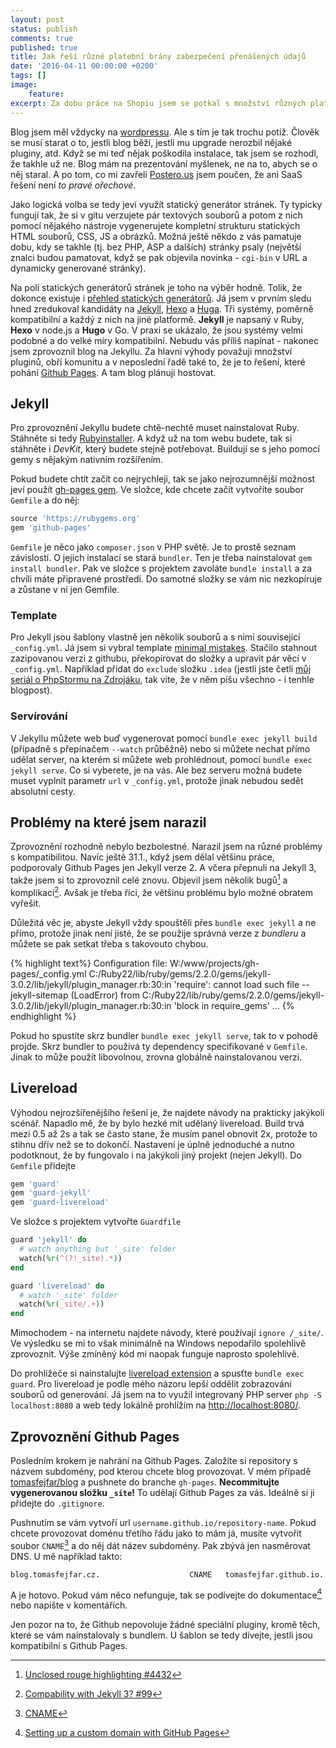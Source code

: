 ```yaml
---
layout: post
status: publish
comments: true
published: true
title: Jak řeší různé platební brány zabezpečení přenášených údajů
date: '2016-04-11 00:00:00 +0200'
tags: []
image:
    feature: 
excerpt: Za dobu práce na Shopiu jsem se potkal s množství různých platebních bran. Různé brány přistupují různě k tomu, jak zabezpečit přenášená data. Některé metody jsou lepší než jiné. 
---
```


Blog jsem měl vždycky na [wordpressu](http://www.wordpress.org). Ale s tím je tak trochu potíž. Člověk se musí starat o to, jestli blog běží, jestli mu upgrade nerozbil nějaké pluginy, atd. Když se mi teď nějak poškodila instalace, tak jsem se rozhodl, že takhle už ne. Blog mám na prezentování myšlenek, ne na to, abych se o něj staral. A po tom, co mi zavřeli [Postero.us](http://www.posterous.com/) jsem poučen, že ani SaaS řešení není *to pravé ořechové*.  

Jako logická volba se tedy jeví využít statický generátor stránek. Ty typicky fungují tak, že si v gitu verzujete pár textových souborů a potom z nich pomocí nějakého nástroje vygenerujete kompletní strukturu statických HTML souborů, CSS, JS a obrázků. Možná ještě někdo z vás pamatuje dobu, kdy se takhle (tj. bez PHP, ASP a dalších) stránky psaly (největší znalci budou pamatovat, když se pak objevila novinka - `cgi-bin` v URL a dynamicky generované stránky).  

Na poli statických generátorů stránek je toho na výběr hodně. Tolik, že dokonce existuje i [přehled statických generátorů](https://www.staticgen.com/). Já jsem v prvním sledu hned zredukoval kandidáty na [Jekyll](https://jekyllrb.com/), [Hexo](https://hexo.io/) a [Huga](http://gohugo.io/). Tři systémy, poměrně kompatibilní a každý z nich na jiné platformě. **Jekyll** je napsaný v Ruby, **Hexo** v node.js a **Hugo** v Go. V praxi se ukázalo, že jsou systémy velmi podobné a do velké míry kompatibilní. Nebudu vás příliš napínat - nakonec jsem zprovoznil blog na Jekyllu. Za hlavní výhody považuji množství pluginů, obří komunitu a v neposlední řadě také to, že je to řešení, které pohání [Github Pages](https://pages.github.com/). A tam blog plánuji hostovat. 
 
## Jekyll

Pro zprovoznění Jekyllu budete chtě-nechtě muset nainstalovat Ruby. Stáhněte si tedy [Rubyinstaller](http://rubyinstaller.org/). A když už na tom webu budete, tak si stáhněte i *DevKit*, který budete stejně potřebovat. Buildují se s jeho pomocí gemy s nějakým nativním rozšířením.  

Pokud budete chtít začít co nejrychleji, tak se jako nejrozumnější možnost jeví použít [gh-pages gem](https://rubygems.org/gems/github-pages/). Ve složce, kde chcete začít vytvoříte soubor `Gemfile` a do něj:

```ruby
source 'https://rubygems.org'
gem 'github-pages'
```

`Gemfile` je něco jako `composer.json` v PHP světě. Je to prostě seznam závislostí. O jejich instalací se stará `bundler`. Ten je třeba nainstalovat `gem install bundler`. Pak ve složce s projektem zavoláte `bundle install` a za chvíli máte připravené prostředí. Do samotné složky se vám nic nezkopíruje a zůstane v ní jen Gemfile. 

### Template

Pro Jekyll jsou šablony vlastně jen několik souborů a s nimi související `_config.yml`. Já jsem si vybral template [minimal mistakes](http://mmistakes.github.io/minimal-mistakes/). Stačilo stahnout zazipovanou verzi z githubu, překopírovat do složky a upravit pár věcí v `_config.yml`. Například přidat do `exclude` složku `.idea` (jestli jste četli [můj seriál o PhpStormu na Zdrojáku](https://www.zdrojak.cz/?s=Jak+b%C3%BDt+produktivn%C3%AD+v+PHPStormu&submit=Hledat), tak víte, že v něm píšu všechno - i tenhle blogpost).
  
### Servírování
 
V Jekyllu můžete web buď vygenerovat pomocí `bundle exec jekyll build` (případně s přepínačem `--watch` průběžně) nebo si můžete nechat přímo udělat server, na kterém si můžete web prohlédnout, pomocí `bundle exec jekyll serve`. Co si vyberete, je na vás. Ale bez serveru možná budete muset vyplnit parametr `url` v `_config.yml`, protože jinak nebudou sedět absolutní cesty. 

## Problémy na které jsem narazil

Zprovoznění rozhodně nebylo bezbolestné. Narazil jsem na různé problémy s kompatibilitou. Navíc ještě 31.1., když jsem dělal většinu práce, podporovaly Github Pages jen Jekyll verze 2. A včera přepnuli na Jekyll 3, takže jsem si to zprovoznil celé znovu. Objevil jsem několik bugů[^1] a komplikací[^2]. Avšak je třeba říci, že většinu problému bylo možné obratem vyřešit. 

Důležitá věc je, abyste Jekyll vždy spouštěli přes `bundle exec jekyll` a ne přímo, protože jinak není jisté, že se použije správná verze z *bundleru* a můžete se pak setkat třeba s takovouto chybou.  

{% highlight text%}
Configuration file: W:/www/projects/gh-pages/_config.yml
C:/Ruby22/lib/ruby/gems/2.2.0/gems/jekyll-3.0.2/lib/jekyll/plugin_manager.rb:30:in 'require': cannot load such file -- jekyll-sitemap (LoadError)
        from C:/Ruby22/lib/ruby/gems/2.2.0/gems/jekyll-3.0.2/lib/jekyll/plugin_manager.rb:30:in 'block in require_gems'
        ...
{% endhighlight %}

Pokud ho spustíte skrz bundler `bundle exec jekyll serve`, tak to v pohodě projde. Skrz bundler to používá ty dependency specifikované v `Gemfile`. Jinak to může použít libovolnou, zrovna globálně nainstalovanou verzi.  

## Livereload

Výhodou nejrozšířenějšího řešení je, že najdete návody na prakticky jakýkoli scénář. Napadlo mě, že by bylo hezké mít udělaný livereload. Build trvá mezi 0.5 až 2s a tak se často stane, že musím panel obnovit 2x, protože to stihnu dřív než se to dokončí. Nastavení je úplně jednoduché a nutno podotknout, že by fungovalo i na jakýkoli jiný projekt (nejen Jekyll). Do `Gemfile` přidejte

```ruby
gem 'guard'
gem 'guard-jekyll'
gem 'guard-livereload'
```

Ve složce s projektem vytvořte `Guardfile`

```ruby
guard 'jekyll' do
  # watch anything but '_site' folder
  watch(%r(^(?!_site).*))
end

guard 'livereload' do
  # watch '_site' folder
  watch(%r(_site/.+))
end
```
  
Mimochodem - na internetu najdete návody, které používají `ignore /_site/`. Ve výsledku se mi to však minimálně na Windows nepodařilo spolehlivě zprovoznit. Výše zmíněný kód mi naopak funguje naprosto spolehlivě.

Do prohlížeče si nainstalujte [livereload extension](http://livereload.com/extensions/) a spusťte `bundle exec guard`. Pro livereload je podle mého názoru lepší oddělit zobrazování souborů od generování. Já jsem na to využil integrovaný PHP server `php -S localhost:8080` a web tedy lokálně prohlížím na [http://localhost:8080/](http://localhost:8080/).
  
## Zprovoznění Github Pages
  
Posledním krokem je nahrání na Github Pages. Založíte si repository s názvem subdomény, pod kterou chcete blog provozovat. V mém případě [tomasfejfar/blog](https://github.com/tomasfejfar/blog) a pushnete do branche `gh-pages`. **Necommitujte vygenerovanou složku `_site`!** To udělají Github Pages za vás. Ideálně si ji přidejte do `.gitignore`. 

Pushnutím se vám vytvoří url `username.github.io/repository-name`. Pokud chcete provozovat doménu třetího řádu jako to mám já, musíte vytvořit soubor `CNAME`[^4] a do něj dát název subdomény. Pak zbývá jen nasměrovat DNS. U mě například takto: 

```
blog.tomasfejfar.cz.                    CNAME	tomasfejfar.github.io.
```

A je hotovo. Pokud vám něco nefunguje, tak se podívejte do dokumentace[^3] nebo napište v komentářích. 

Jen pozor na to, že Github nepovoluje žádné speciální pluginy, kromě těch, které se vám nainstalovaly s bundlem. U šablon se tedy dívejte, jestli jsou kompatibilní s Github Pages. 

[^1]: [Unclosed rouge highlighting #4432](https://github.com/jekyll/jekyll/issues/4432)
[^2]: [Compability with Jekyll 3? #99](https://github.com/poole/poole/issues/99)
[^3]: [Setting up a custom domain with GitHub Pages](https://help.github.com/articles/setting-up-a-custom-domain-with-github-pages/)
[^4]: [CNAME](https://github.com/tomasfejfar/blog/blob/gh-pages/CNAME)
